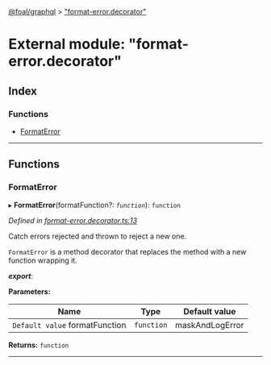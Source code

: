 [@foal/graphql](../README.md) > ["format-error.decorator"](../modules/_format_error_decorator_.md)

# External module: "format-error.decorator"

## Index

### Functions

* [FormatError](_format_error_decorator_.md#formaterror)

---

## Functions

<a id="formaterror"></a>

###  FormatError

▸ **FormatError**(formatFunction?: *`function`*): `function`

*Defined in [format-error.decorator.ts:13](https://github.com/FoalTS/foal/blob/538afb23/packages/graphql/src/format-error.decorator.ts#L13)*

Catch errors rejected and thrown to reject a new one.

`FormatError` is a method decorator that replaces the method with a new function wrapping it.

*__export__*: 

**Parameters:**

| Name | Type | Default value |
| ------ | ------ | ------ |
| `Default value` formatFunction | `function` |  maskAndLogError |

**Returns:** `function`

___


